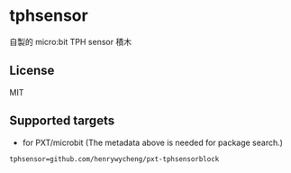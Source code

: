 # tphsensor

自製的 micro:bit TPH sensor 積木

## License

MIT

## Supported targets

* for PXT/microbit
(The metadata above is needed for package search.)

```package
tphsensor=github.com/henrywycheng/pxt-tphsensorblock
```
